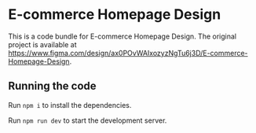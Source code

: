 
  # E-commerce Homepage Design

  This is a code bundle for E-commerce Homepage Design. The original project is available at https://www.figma.com/design/ax0POvWAIxozyzNgTu6j3D/E-commerce-Homepage-Design.

  ## Running the code

  Run `npm i` to install the dependencies.

  Run `npm run dev` to start the development server.
  